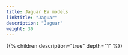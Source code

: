 ```yaml
---
title: Jaguar EV models
linktitle: "Jaguar"
description: "Jaguar"
weight: 30
---
```

{{% children description="true" depth="1" %}}
